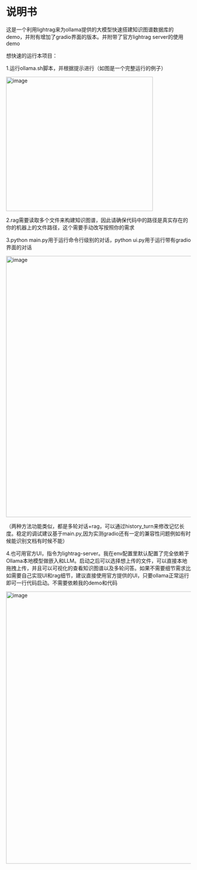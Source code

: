# 说明书
这是一个利用lightrag来为ollama提供的大模型快速搭建知识图谱数据库的demo，并附有增加了gradio界面的版本。并附带了官方lightrag server的使用demo

想快速的运行本项目：

1.运行ollama.sh脚本，并根据提示进行（如图是一个完整运行的例子）

<img width="400" height="365" alt="image" src="https://github.com/user-attachments/assets/a31ded9a-519d-41a7-95cd-2856fa956c37" />

2.rag需要读取多个文件来构建知识图谱，因此请确保代码中的路径是真实存在的你的机器上的文件路径，这个需要手动改写按照你的需求

3.python main.py用于运行命令行级别的对话，python ui.py用于运行带有gradio界面的对话

<img width="999" height="710" alt="image" src="https://github.com/user-attachments/assets/fdc5dc37-d207-48b3-b136-8480a4b07894" />

（两种方法功能类似，都是多轮对话+rag，可以通过history_turn来修改记忆长度。稳定的调试建议基于main.py,因为实测gradio还有一定的兼容性问题例如有时候能识别文档有时候不能）

4.也可用官方UI，指令为lightrag-server。我在env配置里默认配置了完全依赖于Ollama本地模型做嵌入和LLM。启动之后可以选择想上传的文件，可以直接本地拖拽上传，并且可以可视化的查看知识图谱以及多轮问答。如果不需要细节需求比如需要自己实现UI和rag细节，建议直接使用官方提供的UI，只要ollama正常运行即可一行代码启动。不需要依赖我的demo和代码

<img width="1254" height="740" alt="image" src="https://github.com/user-attachments/assets/96afbf95-dd1c-40fd-a72f-f0e963699bfe" />
